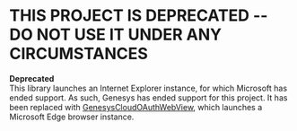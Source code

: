 # THIS PROJECT IS DEPRECATED -- DO NOT USE IT UNDER ANY CIRCUMSTANCES

**Deprecated**  
This library launches an Internet Explorer instance, for which Microsoft has ended support. As such, Genesys has ended support for this project.
It has been replaced with [GenesysCloudOAuthWebView](https://github.com/MyPureCloud/oauth-webview-dotnet), which launches a Microsoft Edge browser instance.
